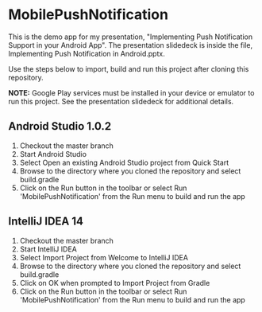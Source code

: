 MobilePushNotification
======================

This is the demo app for my presentation, "Implementing Push Notification Support in your Android App". The presentation slidedeck is inside the file, Implementing Push Notification in Android.pptx.

Use the steps below to import, build and run this project after cloning this repository. 

**NOTE:** Google Play services must be installed in your device or emulator to run this project. See the presentation slidedeck for additional details.

## Android Studio 1.0.2
1. Checkout the master branch
2. Start Android Studio
3. Select Open an existing Android Studio project from Quick Start
4. Browse to the directory where you cloned the repository and select build.gradle
5. Click on the Run button in the toolbar or select Run 'MobilePushNotification' from the Run menu to build and run the app

## IntelliJ IDEA 14
1. Checkout the master branch
2. Start IntelliJ IDEA
3. Select Import Project from Welcome to IntelliJ IDEA
4. Browse to the directory where you cloned the repository and select build.gradle
5. Click on OK when prompted to Import Project from Gradle
6. Click on the Run button in the toolbar or select Run 'MobilePushNotification' from the Run menu to build and run the app